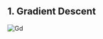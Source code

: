 ## 1. Gradient Descent
![Gd](https://github.com/bera5186/Quantum-Research-Internship/blob/master/Optimization-Algos/Gradient-Descent.png)
